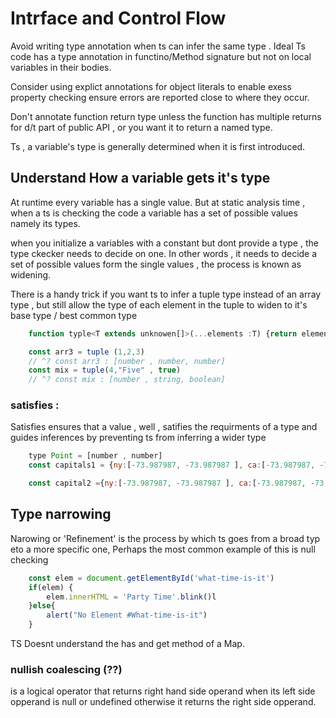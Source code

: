 # Intrface and Control Flow

Avoid writing type annotation when ts can infer the same type .
Ideal Ts code has a type annotation in functino/Method signature but not on local variables in their bodies.

Consider using explict annotations for object literals to enable exess property checking ensure errors are reported close to where they occur.

Don't annotate function return type unless the function has multiple returns for d/t part of public API , or you want it to return a named type.

Ts , a variable's type is generally determined when it is first introduced.

## Understand How a variable gets it's type

At runtime every variable has a single value. But at static analysis time , when a ts is checking the code a variable has a set of possible values namely its types.

when you initialize a variables with a constant but dont provide a type , the type ckecker needs to decide on one. In other words , it needs to decide a set of possible values form the single values , the process is known as widening.

There is a handy trick if you want ts to infer a tuple type instead of an array type , but still allow the type of each element in the tuple to widen to it's base type / best common type

```javascript
    function typle<T extends unknowen[]>(...elements :T) {return elements }

    const arr3 = tuple (1,2,3)
    // ^? const arr3 : [number , number, number]
    const mix = tuple(4,"Five" , true)
    // ^? const mix : [number , string, boolean]


```

### satisfies :

Satisfies ensures that a value , well , satifies the requirments of a type and guides inferences by preventing ts from inferring a wider type

```javascript
    type Point = [number , number]
    const capitals1 = {ny:[-73.987987, -73.987987 ], ca:[-73.987987, -73.987987 ]}

    const capital2 ={ny:[-73.987987, -73.987987 ], ca:[-73.987987, -73.987987 ]} satisfies Record<string, Point>;

```

## Type narrowing

Narowing or 'Refinement' is the process by which ts goes from a broad typ eto a more specific one, Perhaps the most common example of this is null checking

```javascript
    const elem = document.getElementById('what-time-is-it')
    if(elem) {
        elem.innerHTML = 'Party Time'.blink()l
    }else{
        alert("No Element #What-time-is-it")
    }
```

TS Doesnt understand the has and get method of a Map.

### nullish coalescing (??)

is a logical operator that returns right hand side operand when its left side opperand is null or undefined otherwise it returns the right side opperand.
